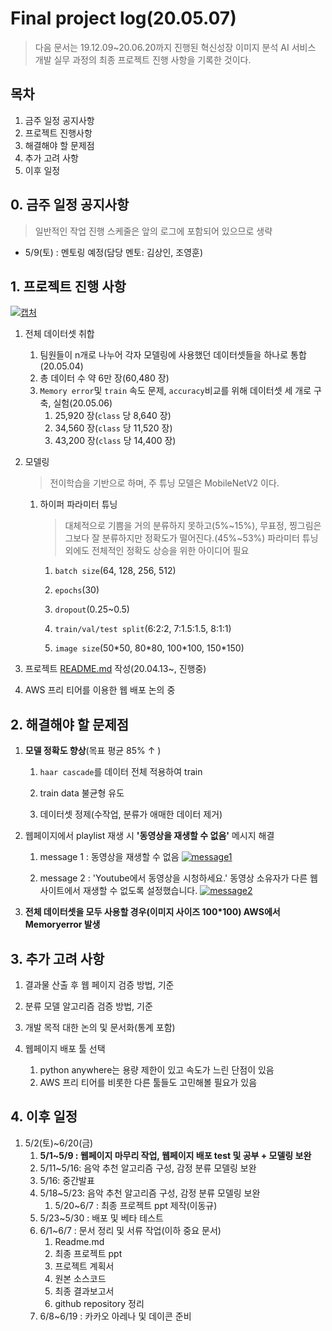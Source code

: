 # Final project log(20.05.07)

> 다음 문서는 19.12.09~20.06.20까지 진행된 혁신성장 이미지 분석 AI 서비스 개발 실무 과정의 최종 프로젝트 진행 사항을 기록한 것이다.

## 목차

1. 금주 일정 공지사항
2. 프로젝트 진행사항
3. 해결해야 할 문제점
4. 추가 고려 사항
5. 이후 일정



## 0. 금주 일정 공지사항

> 일반적인 작업 진행 스케줄은 앞의 로그에 포함되어 있으므로 생략

- 5/9(토) : 멘토링 예정(담당 멘토: 김상인, 조영훈)



## 1. 프로젝트 진행 사항

[![캡처](https://user-images.githubusercontent.com/58945760/80307234-afdc8b80-8802-11ea-80a5-afb28bdfbb1f.PNG)](https://user-images.githubusercontent.com/58945760/80307234-afdc8b80-8802-11ea-80a5-afb28bdfbb1f.PNG)

1. 전체 데이터셋 취합

   1. 팀원들이 n개로 나누어 각자 모델링에 사용했던 데이터셋들을 하나로 통합(20.05.04)
   2. 총 데이터 수 약 6만 장(60,480 장)
   3. `Memory error`및 `train` 속도 문제, `accuracy`비교를 위해 데이터셋 세 개로 구축, 실험(20.05.06)
      1.  25,920 장(`class` 당 8,640 장)
      2.  34,560 장(`class` 당 11,520 장)
      3.  43,200 장(`class` 당 14,400 장)

2. 모델링

   > 전이학습을 기반으로 하며, 주 튜닝 모델은 MobileNetV2 이다. 

   1. 하이퍼 파라미터 튜닝

      > 대체적으로 기쁨을 거의 분류하지 못하고(5%~15%), 무표정, 찡그림은 그보다 잘 분류하지만 정확도가 떨어진다.(45%~53%)  파라미터 튜닝 외에도 전체적인 정확도 상승을 위한 아이디어 필요

      1. `batch size`(64, 128, 256, 512)

      2. `epochs`(30)

      3. `dropout`(0.25~0.5)

      4. `train/val/test split`(6:2:2, 7:1.5:1.5, 8:1:1)

      5.  `image size`(50\*50, 80\*80, 100\*100, 150\*150)

         

3. 프로젝트 [README.md](https://github.com/dannylee93/Emotion-Recognition/blob/master/README.md#emotion-recognition) 작성(20.04.13~, 진행중)

4. AWS 프리 티어를 이용한 웹 배포 논의 중



## 2. 해결해야 할 문제점

1. **모델 정확도 향상**(목표 평균 85% ↑ )

   1. `haar cascade`를 데이터 전체 적용하여 train

   2. train data 불균형 유도

   3. 데이터셋 정제(수작업, 분류가 애매한 데이터 제거)

      

2. 웹페이지에서 playlist 재생 시 **'동영상을 재생할 수 없음'** 메시지 해결
   1. message 1 : 동영상을 재생할 수 없음 
   [![message1](https://user-images.githubusercontent.com/58945760/80307257-ca166980-8802-11ea-8e6a-f917c083a75a.PNG)](https://user-images.githubusercontent.com/58945760/80307257-ca166980-8802-11ea-8e6a-f917c083a75a.PNG)
      
   2. message 2 : 'Youtube에서 동영상을 시청하세요.' 동영상 소유자가 다른 웹사이트에서 재생할 수 없도록 설정했습니다.
   [![message2](https://user-images.githubusercontent.com/58945760/80307311-2d080080-8803-11ea-9b75-02cd9c5c9398.PNG)](https://user-images.githubusercontent.com/58945760/80307311-2d080080-8803-11ea-9b75-02cd9c5c9398.PNG)

3. **전체 데이터셋을 모두 사용할 경우(이미지 사이즈 100\*100) AWS에서 Memoryerror 발생**

## 3. 추가 고려 사항

1. 결과물 산출 후 웹 페이지 검증 방법, 기준

2. 분류 모델 알고리즘 검증 방법, 기준

3. 개발 목적 대한 논의 및 문서화(통계 포함)

4. 웹페이지 배포 툴 선택

   1. python anywhere는 용량 제한이 있고 속도가 느린 단점이 있음
   2. AWS 프리 티어를 비롯한 다른 툴들도 고민해볼 필요가 있음

   

## 4. 이후 일정

1. 5/2(토)~6/20(금)
   1. **5/1~5/9 : 웹페이지 마무리 작업, 웹페이지 배포 test 및 공부 + 모델링 보완**
   2. 5/11~5/16: 음악 추천 알고리즘 구성, 감정 분류 모델링 보완
   3. 5/16: 중간발표
   4. 5/18~5/23: 음악 추천 알고리즘 구성, 감정 분류 모델링 보완
      1. 5/20~6/7 : 최종 프로젝트 ppt 제작(이동규)
   5. 5/23~5/30 : 배포 및 베타 테스트
   6. 6/1~6/7 : 문서 정리 및 서류 작업(이하 중요 문서)
      1. Readme.md
      2. 최종 프로젝트 ppt
      3. 프로젝트 계획서
      4. 원본 소스코드
      5. 최종 결과보고서
      6. github repository 정리
   7. 6/8~6/19 : 카카오 아레나 및 데이콘 준비
